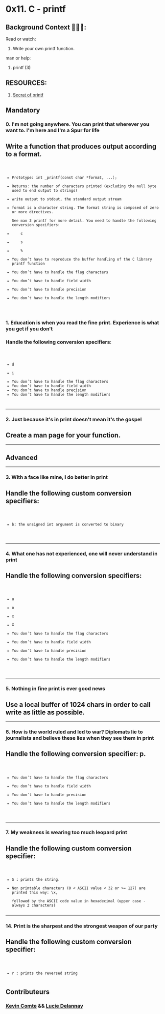# 0x11. C - printf

## Background Context :open_book::open_book::open_book::

Read or watch:
 <ol>
	<li>Write your own printf function.</li>
</ol>

man or help:
 <ol>
	<li>printf (3)</li>
</ol>

## RESOURCES:

 <ol>
	<li><a href="/rltoken/KNHC7kjcnZZCKDCHdXis4w" title="Secrets of printf" target="_blank">Secrat of printf</a> </li>
</ol>

## Mandatory 

### 0. I'm not going anywhere. You can print that wherever you want  to. I'm here and I'm a Spur for life
## Write a function that produces output according to a format.
<pre><code>
<ul>
<li>Prototype: int _printf(const char *format, ...); </li>
<li>Returns: the number of characters printed (excluding the null byte used to end output to strings)</li>
<li>write output to stdout, the standard output stream</li>
<li>format is a character string. The format string is composed of zero or more directives.</li>
See man 3 printf for more detail. You need to handle the following conversion specifiers:

<li>	c</li>
<li>	s</li>
<li>	%</li>
<li>You don’t have to reproduce the buffer handling of the C library printf function</li>
<li>You don’t have to handle the flag characters</li>
<li>You don’t have to handle field width</li>
<li>You don’t have to handle precision</li>
<li>You don’t have to handle the length modifiers</li>
</ul>
</pre></code>


### 1. Education is when you read the fine print. Experience is what you get if you don't
### Handle the following conversion specifiers:
<pre><code>
<ul>
<li>d</li>
<li>i</li>
<li>You don’t have to handle the flag characters
<li>You don’t have to handle field width
<li>You don’t have to handle precision
<li>You don’t have to handle the length modifiers
</ul>
</pre></code>

***

### 2. Just because it's in print doesn't mean it's the gospel
## Create a man page for your function.

***

## Advanced

***
### 3. With a face like mine, I do better in print
## Handle the following custom conversion specifiers:
<pre><code>
<ul>
<li>b: the unsigned int argument is converted to binary</li>
</ul>
</pre></code>
***
### 4. What one has not experienced, one will never understand in print
## Handle the following conversion specifiers:
<pre><code>
<ul>
<li>u</li>
<li>o</li>
<li>x</li>
<li>X</li>
<li>You don’t have to handle the flag characters</li>
<li>You don’t have to handle field width</li>
<li>You don’t have to handle precision</li>
<li>You don’t have to handle the length modifiers</li>
</ul>
</pre></code>

***
### 5. Nothing in fine print is ever good news
## Use a local buffer of 1024 chars in order to call write as little as possible.

*** 
### 6. How is the world ruled and led to war? Diplomats lie to journalists and believe these lies when they see them in print
## Handle the following conversion specifier: p.
<pre><code>
<ul>
<li>You don’t have to handle the flag characters</li>
<li>You don’t have to handle field width</li>
<li>You don’t have to handle precision</li>
<li>You don’t have to handle the length modifiers</li>
</ul>
</pre></code>

***
### 7. My weakness is wearing too much leopard print
## Handle the following custom conversion specifier:
<pre><code>
<ul>
<li>S : prints the string.</li>
<li>Non printable characters (0 < ASCII value < 32 or >= 127) are printed this way: \x,</li>
followed by the ASCII code value in hexadecimal (upper case - always 2 characters)
</pre></code>

***

### 14. Print is the sharpest and the strongest weapon of our party
## Handle the following custom conversion specifier:
<pre><code>
<ul>
<li>r : prints the reversed string
</pre></code>

##  Contributeurs

### [Kevin Comte](https://github.com/MrOmnes) && [Lucie Delannay](https://github.com/Secatricia)
